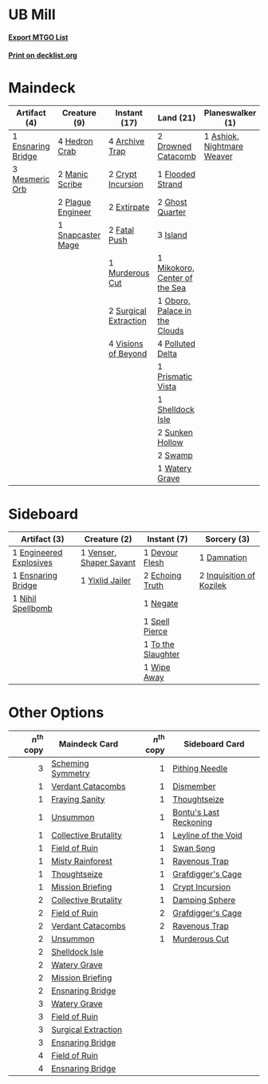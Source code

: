 # UB Mill

#### [Export MTGO List](../collection/UB%20Mill/UB%20Mill.txt)
#### [Print on decklist.org](http://decklist.org/?deckmain=4%09Archive%20Trap%0A1%09Ashiok,%20Nightmare%20Weaver%0A2%09Crypt%20Incursion%0A2%09Drowned%20Catacomb%0A1%09Ensnaring%20Bridge%0A2%09Extirpate%0A2%09Fatal%20Push%0A1%09Flooded%20Strand%0A2%09Ghost%20Quarter%0A4%09Glimpse%20the%20Unthinkable%0A4%09Hedron%20Crab%0A3%09Island%0A2%09Manic%20Scribe%0A3%09Mesmeric%20Orb%0A1%09Mikokoro,%20Center%20of%20the%20Sea%0A1%09Mind%20Funeral%0A1%09Murderous%20Cut%0A1%09Oboro,%20Palace%20in%20the%20Clouds%0A2%09Plague%20Engineer%0A4%09Polluted%20Delta%0A1%09Prismatic%20Vista%0A2%09Scheming%20Symmetry%0A1%09Set%20Adrift%0A1%09Shelldock%20Isle%0A1%09Snapcaster%20Mage%0A2%09Sunken%20Hollow%0A2%09Surgical%20Extraction%0A2%09Swamp%0A4%09Visions%20of%20Beyond%0A1%09Watery%20Grave&deckside=1%09Damnation%0A1%09Devour%20Flesh%0A2%09Echoing%20Truth%0A1%09Engineered%20Explosives%0A1%09Ensnaring%20Bridge%0A2%09Inquisition%20of%20Kozilek%0A1%09Negate%0A1%09Nihil%20Spellbomb%0A1%09Spell%20Pierce%0A1%09To%20the%20Slaughter%0A1%09Venser,%20Shaper%20Savant%0A1%09Wipe%20Away%0A1%09Yixlid%20Jailer)
# Maindeck

|                                        Artifact (4)                                        |                                        Creature (9)                                        |                                          Instant (17)                                          |                                               Land (21)                                                |                                          Planeswalker (1)                                           |                                            Sorcery (8)                                             |
|--------------------------------------------------------------------------------------------|--------------------------------------------------------------------------------------------|------------------------------------------------------------------------------------------------|--------------------------------------------------------------------------------------------------------|-----------------------------------------------------------------------------------------------------|----------------------------------------------------------------------------------------------------|
|1 [Ensnaring Bridge](http://gatherer.wizards.com/Pages/Card/Details.aspx?multiverseid=15866)|4 [Hedron Crab](http://gatherer.wizards.com/Pages/Card/Details.aspx?multiverseid=180348)    |4 [Archive Trap](http://gatherer.wizards.com/Pages/Card/Details.aspx?multiverseid=197538)       |2 [Drowned Catacomb](http://gatherer.wizards.com/Pages/Card/Details.aspx?multiverseid=430633)           |1 [Ashiok, Nightmare Weaver](http://gatherer.wizards.com/Pages/Card/Details.aspx?multiverseid=373500)|4 [Glimpse the Unthinkable](http://gatherer.wizards.com/Pages/Card/Details.aspx?multiverseid=455918)|
|3 [Mesmeric Orb](http://gatherer.wizards.com/Pages/Card/Details.aspx?multiverseid=30008)    |2 [Manic Scribe](http://gatherer.wizards.com/Pages/Card/Details.aspx?multiverseid=409816)   |2 [Crypt Incursion](http://gatherer.wizards.com/Pages/Card/Details.aspx?multiverseid=369056)    |1 [Flooded Strand](http://gatherer.wizards.com/Pages/Card/Details.aspx?multiverseid=405098)             |                                                                                                     |1 [Mind Funeral](http://gatherer.wizards.com/Pages/Card/Details.aspx?multiverseid=179599)           |
|                                                                                            |2 [Plague Engineer](http://gatherer.wizards.com/Pages/Card/Details.aspx?multiverseid=464049)|2 [Extirpate](http://gatherer.wizards.com/Pages/Card/Details.aspx?multiverseid=370384)          |2 [Ghost Quarter](http://gatherer.wizards.com/Pages/Card/Details.aspx?multiverseid=389534)              |                                                                                                     |2 [Scheming Symmetry](http://gatherer.wizards.com/Pages/Card/Details.aspx?multiverseid=466867)      |
|                                                                                            |1 [Snapcaster Mage](http://gatherer.wizards.com/Pages/Card/Details.aspx?multiverseid=227676)|2 [Fatal Push](http://gatherer.wizards.com/Pages/Card/Details.aspx?multiverseid=423724)         |3 [Island](http://gatherer.wizards.com/Pages/Card/Details.aspx?multiverseid=439857)                     |                                                                                                     |1 [Set Adrift](http://gatherer.wizards.com/Pages/Card/Details.aspx?multiverseid=386661)             |
|                                                                                            |                                                                                            |1 [Murderous Cut](http://gatherer.wizards.com/Pages/Card/Details.aspx?multiverseid=386613)      |1 [Mikokoro, Center of the Sea](http://gatherer.wizards.com/Pages/Card/Details.aspx?multiverseid=442230)|                                                                                                     |                                                                                                    |
|                                                                                            |                                                                                            |2 [Surgical Extraction](http://gatherer.wizards.com/Pages/Card/Details.aspx?multiverseid=397706)|1 [Oboro, Palace in the Clouds](http://gatherer.wizards.com/Pages/Card/Details.aspx?multiverseid=74206) |                                                                                                     |                                                                                                    |
|                                                                                            |                                                                                            |4 [Visions of Beyond](http://gatherer.wizards.com/Pages/Card/Details.aspx?multiverseid=220226)  |4 [Polluted Delta](http://gatherer.wizards.com/Pages/Card/Details.aspx?multiverseid=405104)             |                                                                                                     |                                                                                                    |
|                                                                                            |                                                                                            |                                                                                                |1 [Prismatic Vista](http://gatherer.wizards.com/Pages/Card/Details.aspx?multiverseid=464193)            |                                                                                                     |                                                                                                    |
|                                                                                            |                                                                                            |                                                                                                |1 [Shelldock Isle](http://gatherer.wizards.com/Pages/Card/Details.aspx?multiverseid=146178)             |                                                                                                     |                                                                                                    |
|                                                                                            |                                                                                            |                                                                                                |2 [Sunken Hollow](http://gatherer.wizards.com/Pages/Card/Details.aspx?multiverseid=402051)              |                                                                                                     |                                                                                                    |
|                                                                                            |                                                                                            |                                                                                                |2 [Swamp](http://gatherer.wizards.com/Pages/Card/Details.aspx?multiverseid=439858)                      |                                                                                                     |                                                                                                    |
|                                                                                            |                                                                                            |                                                                                                |1 [Watery Grave](http://gatherer.wizards.com/Pages/Card/Details.aspx?multiverseid=405114)               |                                                                                                     |                                                                                                    |


# Sideboard

|                                          Artifact (3)                                           |                                           Creature (2)                                           |                                         Instant (7)                                         |                                            Sorcery (3)                                            |
|-------------------------------------------------------------------------------------------------|--------------------------------------------------------------------------------------------------|---------------------------------------------------------------------------------------------|---------------------------------------------------------------------------------------------------|
|1 [Engineered Explosives](http://gatherer.wizards.com/Pages/Card/Details.aspx?multiverseid=50139)|1 [Venser, Shaper Savant](http://gatherer.wizards.com/Pages/Card/Details.aspx?multiverseid=136209)|1 [Devour Flesh](http://gatherer.wizards.com/Pages/Card/Details.aspx?multiverseid=366379)    |1 [Damnation](http://gatherer.wizards.com/Pages/Card/Details.aspx?multiverseid=425888)             |
|1 [Ensnaring Bridge](http://gatherer.wizards.com/Pages/Card/Details.aspx?multiverseid=15866)     |1 [Yixlid Jailer](http://gatherer.wizards.com/Pages/Card/Details.aspx?multiverseid=130702)        |2 [Echoing Truth](http://gatherer.wizards.com/Pages/Card/Details.aspx?multiverseid=405212)   |2 [Inquisition of Kozilek](http://gatherer.wizards.com/Pages/Card/Details.aspx?multiverseid=416897)|
|1 [Nihil Spellbomb](http://gatherer.wizards.com/Pages/Card/Details.aspx?multiverseid=442215)     |                                                                                                  |1 [Negate](http://gatherer.wizards.com/Pages/Card/Details.aspx?multiverseid=423707)          |                                                                                                   |
|                                                                                                 |                                                                                                  |1 [Spell Pierce](http://gatherer.wizards.com/Pages/Card/Details.aspx?multiverseid=425876)    |                                                                                                   |
|                                                                                                 |                                                                                                  |1 [To the Slaughter](http://gatherer.wizards.com/Pages/Card/Details.aspx?multiverseid=409889)|                                                                                                   |
|                                                                                                 |                                                                                                  |1 [Wipe Away](http://gatherer.wizards.com/Pages/Card/Details.aspx?multiverseid=118911)       |                                                                                                   |


# Other Options

|*n*<sup>th</sup> copy|                                         Maindeck Card                                         |*n*<sup>th</sup> copy|                                         Sideboard Card                                          |
|--------------------:|-----------------------------------------------------------------------------------------------|--------------------:|-------------------------------------------------------------------------------------------------|
|                    3|[Scheming Symmetry](http://gatherer.wizards.com/Pages/Card/Details.aspx?multiverseid=466867)   |                    1|[Pithing Needle](http://gatherer.wizards.com/Pages/Card/Details.aspx?multiverseid=129526)        |
|                    1|[Verdant Catacombs](http://gatherer.wizards.com/Pages/Card/Details.aspx?multiverseid=405113)   |                    1|[Dismember](http://gatherer.wizards.com/Pages/Card/Details.aspx?multiverseid=382182)             |
|                    1|[Fraying Sanity](http://gatherer.wizards.com/Pages/Card/Details.aspx?multiverseid=430724)      |                    1|[Thoughtseize](http://gatherer.wizards.com/Pages/Card/Details.aspx?multiverseid=438676)          |
|                    1|[Unsummon](http://gatherer.wizards.com/Pages/Card/Details.aspx?multiverseid=136218)            |                    1|[Bontu's Last Reckoning](http://gatherer.wizards.com/Pages/Card/Details.aspx?multiverseid=430749)|
|                    1|[Collective Brutality](http://gatherer.wizards.com/Pages/Card/Details.aspx?multiverseid=414380)|                    1|[Leyline of the Void](http://gatherer.wizards.com/Pages/Card/Details.aspx?multiverseid=107682)   |
|                    1|[Field of Ruin](http://gatherer.wizards.com/Pages/Card/Details.aspx?multiverseid=435415)       |                    1|[Swan Song](http://gatherer.wizards.com/Pages/Card/Details.aspx?multiverseid=420715)             |
|                    1|[Misty Rainforest](http://gatherer.wizards.com/Pages/Card/Details.aspx?multiverseid=405102)    |                    1|[Ravenous Trap](http://gatherer.wizards.com/Pages/Card/Details.aspx?multiverseid=197537)         |
|                    1|[Thoughtseize](http://gatherer.wizards.com/Pages/Card/Details.aspx?multiverseid=438676)        |                    1|[Grafdigger's Cage](http://gatherer.wizards.com/Pages/Card/Details.aspx?multiverseid=278452)     |
|                    1|[Mission Briefing](http://gatherer.wizards.com/Pages/Card/Details.aspx?multiverseid=452794)    |                    1|[Crypt Incursion](http://gatherer.wizards.com/Pages/Card/Details.aspx?multiverseid=369056)       |
|                    2|[Collective Brutality](http://gatherer.wizards.com/Pages/Card/Details.aspx?multiverseid=414380)|                    1|[Damping Sphere](http://gatherer.wizards.com/Pages/Card/Details.aspx?multiverseid=443101)        |
|                    2|[Field of Ruin](http://gatherer.wizards.com/Pages/Card/Details.aspx?multiverseid=435415)       |                    2|[Grafdigger's Cage](http://gatherer.wizards.com/Pages/Card/Details.aspx?multiverseid=278452)     |
|                    2|[Verdant Catacombs](http://gatherer.wizards.com/Pages/Card/Details.aspx?multiverseid=405113)   |                    2|[Ravenous Trap](http://gatherer.wizards.com/Pages/Card/Details.aspx?multiverseid=197537)         |
|                    2|[Unsummon](http://gatherer.wizards.com/Pages/Card/Details.aspx?multiverseid=136218)            |                    1|[Murderous Cut](http://gatherer.wizards.com/Pages/Card/Details.aspx?multiverseid=386613)         |
|                    2|[Shelldock Isle](http://gatherer.wizards.com/Pages/Card/Details.aspx?multiverseid=146178)      |                     |                                                                                                 |
|                    2|[Watery Grave](http://gatherer.wizards.com/Pages/Card/Details.aspx?multiverseid=405114)        |                     |                                                                                                 |
|                    2|[Mission Briefing](http://gatherer.wizards.com/Pages/Card/Details.aspx?multiverseid=452794)    |                     |                                                                                                 |
|                    2|[Ensnaring Bridge](http://gatherer.wizards.com/Pages/Card/Details.aspx?multiverseid=15866)     |                     |                                                                                                 |
|                    3|[Watery Grave](http://gatherer.wizards.com/Pages/Card/Details.aspx?multiverseid=405114)        |                     |                                                                                                 |
|                    3|[Field of Ruin](http://gatherer.wizards.com/Pages/Card/Details.aspx?multiverseid=435415)       |                     |                                                                                                 |
|                    3|[Surgical Extraction](http://gatherer.wizards.com/Pages/Card/Details.aspx?multiverseid=397706) |                     |                                                                                                 |
|                    3|[Ensnaring Bridge](http://gatherer.wizards.com/Pages/Card/Details.aspx?multiverseid=15866)     |                     |                                                                                                 |
|                    4|[Field of Ruin](http://gatherer.wizards.com/Pages/Card/Details.aspx?multiverseid=435415)       |                     |                                                                                                 |
|                    4|[Ensnaring Bridge](http://gatherer.wizards.com/Pages/Card/Details.aspx?multiverseid=15866)     |                     |                                                                                                 |

